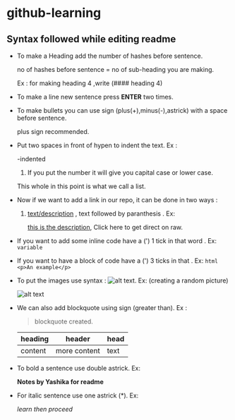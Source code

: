 # github-learning
## Syntax followed while editing readme

  + To make a Heading add the number of hashes before sentence.
  
    no of hashes before sentence = no of sub-heading you are making.

    Ex : for making heading 4 ,write (#### heading 4)
  
  + To make a line new sentence press **ENTER** two times.
  + To make bullets you can use sign (plus(+),minus(-),astrick) with a space before sentence.
  
    plus sign recommended.
    
  + Put two spaces in front of hypen to indent the text. Ex :
    
    -indented
      1. If you put the number it will give you capital case or lower case.
     
     This whole in this point is what we call a list.
  + Now if we want to add a link in our repo, it can be done in two ways :
    1. [text/description](0)  , text followed by paranthesis . Ex:
    
       [this is the description](https://github.com/yashika0998/git-learning/edit/master/README.md), Click here to get direct on raw.
       
  + If you want to add some inline code have a (') 1 tick in that word . Ex: `variable`
  + If you want to have a block of code have a (') 3 ticks in that . Ex: ```html
        <p>An example</p>
        ```
        
  + To put the images use syntax : ![alt text](URL). Ex: (creating a random picture)
    
    ![alt text](http://picsum.photos/200/200)
    
  + We can also add blockquote using sign (greater than). Ex :
    > blockquote created.
    
    | heading | header | head|
    | --- | --- | --- |
    | content | more content | text |
    
  + To bold a sentence use double astrick. Ex:
    
    **Notes by Yashika for readme**
    
  + For italic sentence use one astrick (*). Ex:
   
    *learn then proceed*
    
  
 
